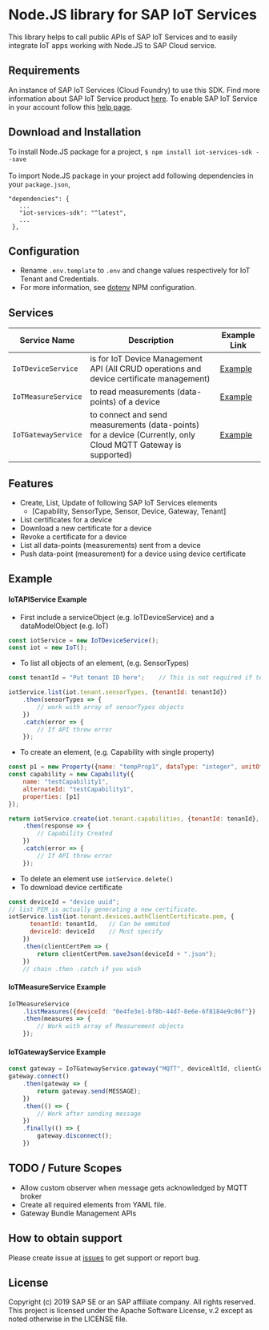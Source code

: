# Node.JS library for SAP IoT Services
This library helps to call public APIs of SAP IoT Services and to easily integrate IoT apps working with Node.JS to SAP Cloud service.

## Requirements

An instance of SAP IoT Services (Cloud Foundry) to use this SDK. 
Find more information about SAP IoT Service product [here](https://cloudplatform.sap.com/capabilities/product-info.SAP-Cloud-Platform-Internet-of-Things.48b79cfa-3d49-4a42-9249-e589696691ae.html). To enable SAP IoT Service in your account follow this [help page](https://help.sap.com/viewer/c48328a1bee749da9902d52f080dba0d/Cloud/en-US). 

## Download and Installation

To install Node.JS package for a project,
```$ npm install iot-services-sdk --save```
<br></br>
To import Node.JS package in your project add following dependencies in your ```package.json```,
```
"dependencies": {
   ...
   "iot-services-sdk": "^latest",
   ...
 },
```

## Configuration
- Rename ```.env.template``` to ```.env``` and change values respectively for IoT Tenant and Credentials.
- For more information, see [dotenv](https://www.npmjs.com/package/dotenv) NPM configuration.

## Services
**Service Name** | **Description** | **Example Link**
----------------- | ----------- | ----------
```IoTDeviceService``` | is for IoT Device Management API (All CRUD operations and device certificate management) | [Example](#iotapiservice-example)
```IoTMeasureService``` | to read measurements (data-points) of a device | [Example](#iotmeasureservice-example)
```IoTGatewayService``` | to connect and send measurements (data-points) for a device (Currently, only Cloud MQTT Gateway is supported) | [Example](#iotgatewayservice-example)

## Features
* Create, List, Update of following SAP IoT Services elements
  * [Capability, SensorType, Sensor, Device, Gateway, Tenant]
* List certificates for a device
* Download a new certificate for a device
* Revoke a certificate for a device
* List all data-points (measurements) sent from a device
* Push data-point (measurement) for a device using device certificate

## Example ##
#### IoTAPIService Example ####
- First include a serviceObject (e.g. IoTDeviceService) and a dataModelObject (e.g. IoT)
```javascript
const iotService = new IoTDeviceService();
const iot = new IoT();
```
- To list all objects of an element, (e.g. SensorTypes)
```javascript
const tenantId = "Put tenant ID here";    // This is not required if tenant ID is specified in .env file

iotService.list(iot.tenant.sensorTypes, {tenantId: tenantId})
    .then(sensorTypes => {
        // work with array of sensorTypes objects
    })
    .catch(error => {
        // If API threw error
    });
```

- To create an element, (e.g. Capability with single property)
```javascript
const p1 = new Property({name: "tempProp1", dataType: "integer", unitOfMeasure: "c"});
const capability = new Capability({
    name: "testCapability1",
    alternateId: "testCapability1",
    properties: [p1]
});

return iotService.create(iot.tenant.capabilities, {tenantId: tenanId}, capability)
    .then(response => {
        // Capability Created
    })
    .catch(error => {
        // If API threw error
    });
```
- To delete an element use ```iotService.delete()```
- To download device certificate
```javascript
const deviceId = "device uuid";
// list PEM is actually generating a new certificate.
iotService.list(iot.tenant.devices.authClientCertificate.pem, {
      tenantId: tenantId,   // Can be ommited
      deviceId: deviceId    // Must specify
    })
    .then(clientCertPem => {
        return clientCertPem.saveJson(deviceId + ".json");
    })
    // chain .then .catch if you wish
```


#### IoTMeasureService Example ####
```javascript
IoTMeasureService
    .listMeasures({deviceId: "0e4fe3e1-bf8b-44d7-8e6e-6f8184e9c06f"})
    .then(measures => {
        // Work with array of Measurement objects
    });
```

#### IoTGatewayService Example ####
```javascript
const gateway = IoTGatewayService.gateway("MQTT", deviceAltId, clientCert);
gateway.connect()
    .then(gateway => {
        return gateway.send(MESSAGE);
    })
    .then(() => {
        // Work after sending message
    })
    .finally(() => {
        gateway.disconnect();
    })
```

## TODO / Future Scopes
- Allow custom observer when message gets acknowledged by MQTT broker
- Create all required elements from YAML file.
- Gateway Bundle Management APIs

## How to obtain support

Please create issue at [issues](https://github.com/SAP/iot-services-sdk-nodejs/issues) to get support or report bug.

## License

Copyright (c) 2019 SAP SE or an SAP affiliate company. All rights reserved. <br/>
This project is licensed under the Apache Software License, v.2 except as noted otherwise in the LICENSE file.
